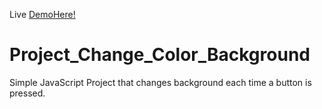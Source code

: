 <p>Live <a href="https://hammad-ur-rehman.github.io/Js-ChangeBgColor/" rel="nofollow">DemoHere!</a></p>

# Project_Change_Color_Background
Simple JavaScript Project that changes background each time a button is pressed.
